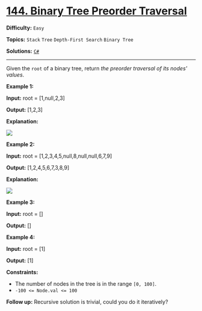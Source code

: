 # [144. Binary Tree Preorder Traversal](https://leetcode.com/problems/binary-tree-preorder-traversal/)

**Difficulty:** `Easy`

**Topics:** `Stack` `Tree` `Depth-First Search` `Binary Tree`

**Solutions:** [`C#`](../../src/csharp/challenges/Problems/BinaryTreePreorderTraversal.cs)

---

Given the `root` of a binary tree, return *the preorder traversal of its nodes' values*.

**Example 1:**

**Input:** root = [1,null,2,3]

**Output:** [1,2,3]

**Explanation:**

![](https://assets.leetcode.com/uploads/2024/08/29/screenshot-2024-08-29-202743.png)

**Example 2:**

**Input:** root = [1,2,3,4,5,null,8,null,null,6,7,9]

**Output:** [1,2,4,5,6,7,3,8,9]

**Explanation:**

![](https://assets.leetcode.com/uploads/2024/08/29/tree_2.png)

**Example 3:**

**Input:** root = []

**Output:** []

**Example 4:**

**Input:** root = [1]

**Output:** [1]

**Constraints:**

* The number of nodes in the tree is in the range `[0, 100]`.
* `-100 <= Node.val <= 100`

**Follow up:** Recursive solution is trivial, could you do it iteratively?